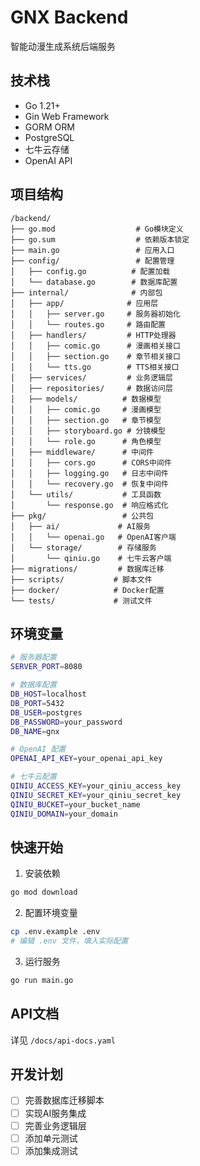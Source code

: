 # GNX Backend

智能动漫生成系统后端服务

## 技术栈

- Go 1.21+
- Gin Web Framework
- GORM ORM
- PostgreSQL
- 七牛云存储
- OpenAI API

## 项目结构

```
/backend/
├── go.mod                  # Go模块定义
├── go.sum                  # 依赖版本锁定
├── main.go                 # 应用入口
├── config/                 # 配置管理
│   ├── config.go          # 配置加载
│   └── database.go        # 数据库配置
├── internal/              # 内部包
│   ├── app/              # 应用层
│   │   ├── server.go     # 服务器初始化
│   │   └── routes.go     # 路由配置
│   ├── handlers/         # HTTP处理器
│   │   ├── comic.go      # 漫画相关接口
│   │   ├── section.go    # 章节相关接口
│   │   └── tts.go        # TTS相关接口
│   ├── services/         # 业务逻辑层
│   ├── repositories/     # 数据访问层
│   ├── models/          # 数据模型
│   │   ├── comic.go     # 漫画模型
│   │   ├── section.go   # 章节模型
│   │   ├── storyboard.go # 分镜模型
│   │   └── role.go      # 角色模型
│   ├── middleware/      # 中间件
│   │   ├── cors.go      # CORS中间件
│   │   ├── logging.go   # 日志中间件
│   │   └── recovery.go  # 恢复中间件
│   └── utils/           # 工具函数
│       └── response.go  # 响应格式化
├── pkg/                 # 公共包
│   ├── ai/             # AI服务
│   │   └── openai.go   # OpenAI客户端
│   └── storage/        # 存储服务
│       └── qiniu.go    # 七牛云客户端
├── migrations/         # 数据库迁移
├── scripts/           # 脚本文件
├── docker/            # Docker配置
└── tests/             # 测试文件
```

## 环境变量

```bash
# 服务器配置
SERVER_PORT=8080

# 数据库配置
DB_HOST=localhost
DB_PORT=5432
DB_USER=postgres
DB_PASSWORD=your_password
DB_NAME=gnx

# OpenAI 配置
OPENAI_API_KEY=your_openai_api_key

# 七牛云配置
QINIU_ACCESS_KEY=your_qiniu_access_key
QINIU_SECRET_KEY=your_qiniu_secret_key
QINIU_BUCKET=your_bucket_name
QINIU_DOMAIN=your_domain
```

## 快速开始

1. 安装依赖
```bash
go mod download
```

2. 配置环境变量
```bash
cp .env.example .env
# 编辑 .env 文件，填入实际配置
```

3. 运行服务
```bash
go run main.go
```

## API文档

详见 `/docs/api-docs.yaml`

## 开发计划

- [ ] 完善数据库迁移脚本
- [ ] 实现AI服务集成
- [ ] 完善业务逻辑层
- [ ] 添加单元测试
- [ ] 添加集成测试
